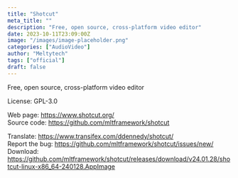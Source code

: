 ```yaml
---
title: "Shotcut"
meta_title: ""
description: "Free, open source, cross-platform video editor"
date: 2023-10-11T23:09:00Z
image: "/images/image-placeholder.png"
categories: ["AudioVideo"]
author: "Meltytech"
tags: ["official"]
draft: false
---
```


Free, open source, cross-platform video editor

License: GPL-3.0

Web page: https://www.shotcut.org/  
Source code: https://github.com/mltframework/shotcut

Translate: https://www.transifex.com/ddennedy/shotcut/  
Report the bug: https://github.com/mltframework/shotcut/issues/new/   
Download: https://github.com/mltframework/shotcut/releases/download/v24.01.28/shotcut-linux-x86_64-240128.AppImage
